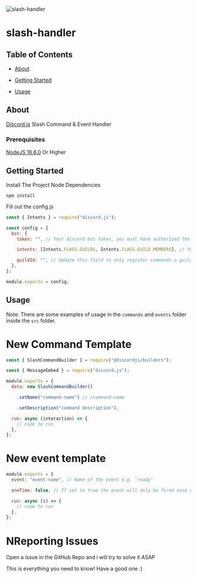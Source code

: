 ![slash-handler](https://i.imgur.com/J5JMYVD.png)

# slash-handler

## Table of Contents

- [About](#about)

- [Getting Started](#getting_started)

- [Usage](#usage)

## About <a  name = "about"></a>

[Discord.js](https://discord.js.org/) Slash Command & Event Handler

### Prerequisites

[NodeJS 16.6.0](https://nodejs.org/es/download/current/) Or Higher

## Getting Started

Install The Project Node Dependencies

```
npm install
```

Fill out the config.js

```js
const { Intents } = require("discord.js");

const config = {
  bot: {
    token: "", // Your discord bot token, you must have authorized the bot with the application.commands scope in order to use slash commands

    intents: [Intents.FLAGS.GUILDS, Intents.FLAGS.GUILD_MEMBERS], // You can find the available intents on https://discord.js.org/#/docs/main/stable/class/Intents?scrollTo=s-FLAGS

    guildId: "", // Update this field to only register commands a guild, this will make the commands to load instantly in the selected gulld (Optional)
  },
};

module.exports = config;
```

## Usage <a  name = "usage"></a>

Note: There are some examples of usage in the `commands` and `events` folder inside the `src` folder.

# New Command Template

```js
const { SlashCommandBuilder } = require("@discordjs/builders");

const { MessageEmbed } = require("discord.js");

module.exports = {
  data: new SlashCommandBuilder()

    .setName("command-name") // /command-name

    .setDescription("command description"),

  run: async (interaction) => {
    // code to run
  },
};
```

# New event template

```js
module.exports = {
  event: "event-name", // Name of the event e.g. 'ready'

  oneTime: false, // If set to true the event will only be fired once until the client is restarted

  run: async (i) => {
    // code to run
  },
};
```

# NReporting Issues
Open a issue in the GitHub Repo and i will try to solve it ASAP

This is everything you need to know! Have a good one :)
